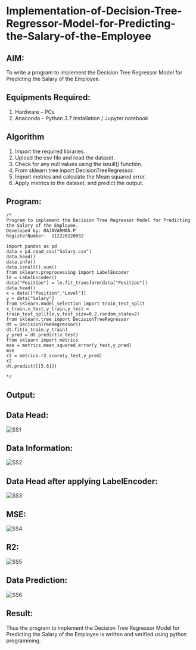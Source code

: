 # Implementation-of-Decision-Tree-Regressor-Model-for-Predicting-the-Salary-of-the-Employee

## AIM:
To write a program to implement the Decision Tree Regressor Model for Predicting the Salary of the Employee.

## Equipments Required:
1. Hardware – PCs
2. Anaconda – Python 3.7 Installation / Jupyter notebook

## Algorithm
1. Import the required libraries.
2. Upload the csv file and read the dataset.
3. Check for any null values using the isnull() function.
4. From sklearn.tree inport DecisionTreeRegressor.
5. Import metrics and calculate the Mean squared error.
6. Apply metrics to the dataset, and predict the output.

## Program:
```
/*
Program to implement the Decision Tree Regressor Model for Predicting the Salary of the Employee.
Developed by: RAJAVARMAN.P
RegisterNumber:  212220220032

import pandas as pd
data = pd.read_csv("Salary.csv")
data.head()
data.info()
data.isnull().sum()
from sklearn.preprocessing import LabelEncoder
le = LabelEncoder()
data["Position"] = le.fit_transform(data["Position"])
data.head()
x = data[["Position","Level"]]
y = data["Salary"]
from sklearn.model_selection import train_test_split
x_train,x_test,y_train,y_test = train_test_split(x,y,test_size=0.2,random_state=2)
from sklearn.tree import DecisionTreeRegressor
dt = DecisionTreeRegressor()
dt.fit(x_train,y_train)
y_pred = dt.predict(x_test)
from sklearn import metrics
mse = metrics.mean_squared_error(y_test,y_pred)
mse
r2 = metrics.r2_score(y_test,y_pred)
r2
dt.predict([[5,6]])

*/
```

## Output:
## Data Head:
![SS1](https://user-images.githubusercontent.com/115924983/200125452-71aeb9f9-59c4-4cdc-bae3-a2744b703087.png)

## Data Information:
![SS2](https://user-images.githubusercontent.com/115924983/200125487-0a28e39a-8b8f-4483-bce1-d7842bbfb294.png)

## Data Head after applying LabelEncoder:
![SS3](https://user-images.githubusercontent.com/115924983/200125569-a8a4286c-7e0a-4805-9425-4672bf1bf11c.png)

## MSE:
![SS4](https://user-images.githubusercontent.com/115924983/200125592-1042fb62-13b8-440a-a49f-e5103e0f8751.png)

## R2:
![SS5](https://user-images.githubusercontent.com/115924983/200125620-0c4f8294-d509-4062-adfa-c88f3fe6e01c.png)

## Data Prediction:
![SS6](https://user-images.githubusercontent.com/115924983/200125648-bd3a7507-51ec-4b10-8a1f-d8e7770f2c12.png)


## Result:
Thus the program to implement the Decision Tree Regressor Model for Predicting the Salary of the Employee is written and verified using python programming.
